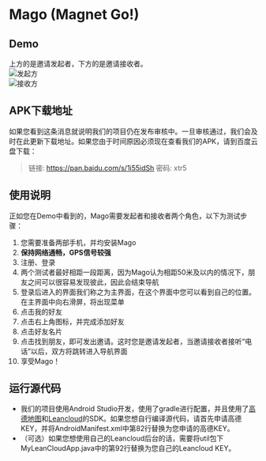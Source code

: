 # Mago (Magnet Go!)

## Demo
上方的是邀请发起者，下方的是邀请接收者。</br>
![发起方](https://github.com/rushzhou/Mago/blob/master/raw/sender.gif)</br>
![接收方](https://github.com/rushzhou/Mago/blob/master/raw/receiver.gif)</br>

## APK下载地址
如果您看到这条消息就说明我们的项目仍在发布审核中。一旦审核通过，我们会及时在此更新下载地址。如果您由于时间原因必须现在查看我们的APK，请到百度云盘下载：
>链接: https://pan.baidu.com/s/1i55idSh 密码: xtr5

## 使用说明
正如您在Demo中看到的，Mago需要发起者和接收者两个角色，以下为测试步骤：
1. 您需要准备两部手机，并均安装Mago
2. **保持网络通畅，GPS信号较强**
3. 注册、登录
4. 两个测试者最好相距一段距离，因为Mago认为相距50米及以内的情况下，朋友之间可以很容易发现彼此，因此会结束导航
5. 登录后进入的界面我们称之为主界面，在这个界面中您可以看到自己的位置。在主界面中向右滑屏，将出现菜单
6. 点击我的好友
7. 点击右上角图标，并完成添加好友
8. 点击好友名片
9. 点击找到朋友，即可发出邀请。这时您是邀请发起者，当邀请接收者接听“电话”以后，双方将跳转进入导航界面
10. 享受Mago！

## 运行源代码
* 我们的项目使用Android Studio开发，使用了gradle进行配置，并且使用了[高德地图](http://lbs.amap.com/)和[Leancloud](https://leancloud.cn/)的SDK。如果您想自行编译源代码，请首先申请高德KEY，并将AndroidManifest.xml中第82行替换为您申请的高德KEY。
* （可选）如果您想使用自己的Leancloud后台的话，需要将util包下MyLeanCloudApp.java中的第92行替换为您自己的Leancloud KEY。